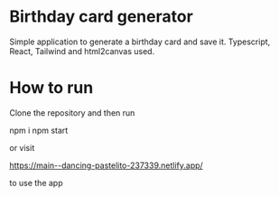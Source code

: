 # Birthday card generator
Simple application to generate a birthday card and save it.
Typescript, React, Tailwind and html2canvas used.

# How to run
Clone the repository and then run

npm i
npm start

or visit

https://main--dancing-pastelito-237339.netlify.app/

to use the app
